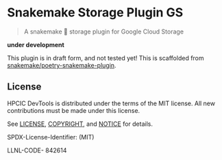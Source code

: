 # Snakemake Storage Plugin GS

> A snakemake 🐍️ storage plugin for Google Cloud Storage

**under development**

This plugin is in draft form, and not tested yet!
This is scaffolded from [snakemake/poetry-snakemake-plugin](https://github.com/snakemake/poetry-snakemake-plugin).

## License

HPCIC DevTools is distributed under the terms of the MIT license.
All new contributions must be made under this license.

See [LICENSE](https://github.com/converged-computing/cloud-select/blob/main/LICENSE),
[COPYRIGHT](https://github.com/converged-computing/cloud-select/blob/main/COPYRIGHT), and
[NOTICE](https://github.com/converged-computing/cloud-select/blob/main/NOTICE) for details.

SPDX-License-Identifier: (MIT)

LLNL-CODE- 842614
